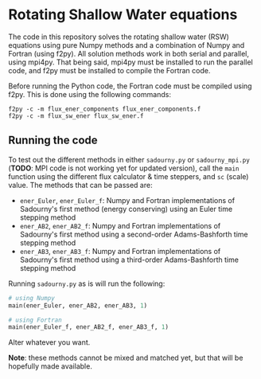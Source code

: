 # Rotating Shallow Water equations
The code in this repository solves the rotating shallow water (RSW) equations using pure Numpy methods and a combination of Numpy and Fortran (using f2py). All solution methods work in both serial and parallel, using mpi4py. That being said, mpi4py must be installed to run the parallel code, and f2py must be installed to compile the Fortran code.

Before running the Python code, the Fortran code must be compiled using f2py. This is done using the following commands:

```
f2py -c -m flux_ener_components flux_ener_components.f
f2py -c -m flux_sw_ener flux_sw_ener.f
```

## Running the code
To test out the different methods in either `sadourny.py` or `sadourny_mpi.py` (**TODO**: MPI code is not working yet for updated version), call the `main` function using the different flux calculator & time steppers, and `sc` (scale) value. The methods that can be passed are:

- `ener_Euler`, `ener_Euler_f`: Numpy and Fortran implementations of Sadourny's first method (energy conserving) using an Euler time stepping method
- `ener_AB2`, `ener_AB2_f`: Numpy and Fortran implementations of Sadourny's first method using a second-order Adams-Bashforth time stepping method
- `ener_AB3`, `ener_AB3_f`: Numpy and Fortran implementations of Sadourny's first method using a third-order Adams-Bashforth time stepping method

Running `sadourny.py` as is will run the following:

```python
# using Numpy
main(ener_Euler, ener_AB2, ener_AB3, 1)

# using Fortran
main(ener_Euler_f, ener_AB2_f, ener_AB3_f, 1)
```

Alter whatever you want.

**Note**: these methods cannot be mixed and matched yet, but that will be hopefully made available.